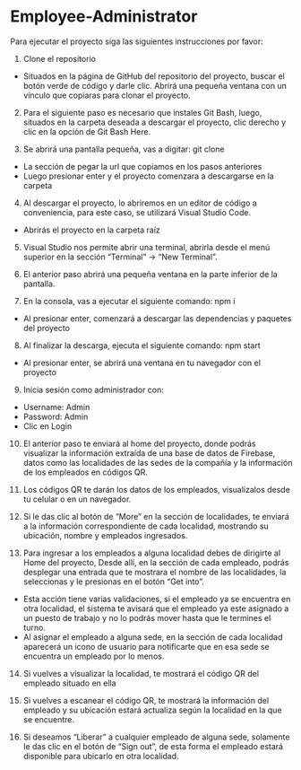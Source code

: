 # Employee-Administrator

Para ejecutar el proyecto siga las siguientes instrucciones por favor:

1.	Clone el repositorio
-	Situados en la página de GitHub del repositorio del proyecto, buscar el botón verde de código y darle clic. Abrirá una pequeña ventana con un vínculo que copiaras para clonar el proyecto.

2.	Para el siguiente paso es necesario que instales Git Bash, luego, situados en la carpeta deseada a descargar el proyecto, clic derecho y clic en la opción de Git Bash Here.

3.	Se abrirá una pantalla pequeña, vas a digitar: git clone <url copiado>
-	La sección de <url copiado> pegar la url que copiamos en los pasos anteriores
-	Luego presionar enter y el proyecto comenzara a descargarse en la carpeta

4.	Al descargar el proyecto, lo abriremos en un editor de código a conveniencia, para este caso, se utilizará Visual Studio Code.
-	Abrirás el proyecto en la carpeta raíz 

5.	Visual Studio nos permite abrir una terminal, abrirla desde el menú superior en la sección “Terminal” -> “New Terminal”.

6.	El anterior paso abrirá una pequeña ventana en la parte inferior de la pantalla.

7.	En la consola, vas a ejecutar el siguiente comando: npm i
-	Al presionar enter, comenzará a descargar las dependencias y paquetes del proyecto

8.	Al finalizar la descarga, ejecuta el siguiente comando: npm start
-	Al presionar enter, se abrirá una ventana en tu navegador con el proyecto

9.	Inicia sesión como administrador con:
-	Username: Admin
-	Password: Admin
-	Clic en Login

10.	El anterior paso te enviará al home del proyecto, donde podrás visualizar la información extraída de una base de datos de Firebase, datos como las localidades de las sedes de la compañía y la información de los empleados en códigos QR.

11.	Los códigos QR te darán los datos de los empleados, visualízalos desde tu celular o en un navegador.

12.	Si le das clic al botón de “More” en la sección de localidades, te enviará a la información correspondiente de cada localidad, mostrando su ubicación, nombre y empleados ingresados.

13.	Para ingresar a los empleados a alguna localidad debes de dirigirte al Home del proyecto, Desde allí, en la sección de cada empleado, podrás desplegar una entrada que te mostrara el nombre de las localidades, la seleccionas y le presionas en el botón “Get into”.
-	Esta acción tiene varias validaciones, si el empleado ya se encuentra en otra localidad, el sistema te avisará que el empleado ya este asignado a un puesto de trabajo y no lo podrás mover hasta que le termines el turno.
-	Al asignar el empleado a alguna sede, en la sección de cada localidad aparecerá un icono de usuario para notificarte que en esa sede se encuentra un empleado por lo menos.

14.	Si vuelves a visualizar la localidad, te mostrará el código QR del empleado situado en ella

15.	Si vuelves a escanear el código QR, te mostrará la información del empleado y su ubicación estará actualiza según la localidad en la que se encuentre.

16.	Si deseamos “Liberar” a cualquier empleado de alguna sede, solamente le das clic en el botón de “Sign out”, de esta forma el empleado estará disponible para ubicarlo en otra localidad.
